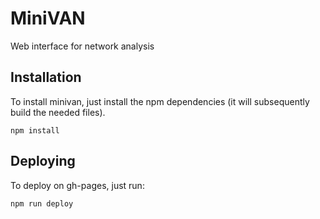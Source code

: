 # MiniVAN

Web interface for network analysis

## Installation

To install minivan, just install the npm dependencies (it will subsequently build the needed files).

```
npm install
```

## Deploying

To deploy on gh-pages, just run:

```
npm run deploy
```
